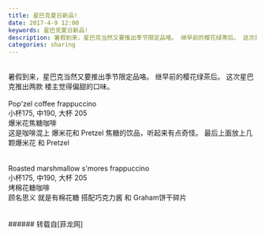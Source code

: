 ```yaml
---
title: 星巴克夏日新品!
date: 2017-4-9 12:00
keywords: 星巴克夏日新品!
description: 暑假到来，星巴克当然又要推出季节限定品咯。 继早前的樱花绿茶后。 这次星巴克推出两款 楼主觉得偏甜的口味。Pop'zel coffee frappuccino小杯175, 中190, 大杯 205爆米花焦糖咖啡这是咖啡混上 爆米花和 Pretzel 焦糖的饮品，听起来有点奇怪。 最后上面放上几颗爆米花 和 PretzelRoasted marshmallow s'mores frappuccino小杯175, 中190, 大杯 205烤棉花糖咖啡顾名思义 就是有棉花糖 搭配巧克力酱 和 Graham饼干碎片
categories: sharing
---
```

<td class="t_f" id="postmessage_669626">

<br/>
暑假到来，星巴克当然又要推出季节限定品咯。 继早前的樱花绿茶后。 这次星巴克推出两款 楼主觉得偏甜的口味。<br/>
<br/>
Pop'zel coffee frappuccino<br/>
小杯175, 中190, 大杯 205<br/>
爆米花焦糖咖啡<br/>
这是咖啡混上 爆米花和 Pretzel 焦糖的饮品，听起来有点奇怪。 最后上面放上几颗爆米花 和 Pretzel<br/>
<br/>
<img alt="" border="0" class="zoom" data-cf-modified-57f9ed581e9e5d779ed672ad-="" file="http://www.flw.ph/data/appbyme/upload/image/201704/09/53boc1qgihLe.jpg" id="aimg_BK4cz" lazyloadthumb="1" onclick="" onmouseover="" src="http://www.flw.ph/data/appbyme/upload/image/201704/09/53boc1qgihLe.jpg"/><br/>
<br/>
Roasted marshmallow s'mores frappuccino<br/>
小杯175, 中190, 大杯 205<br/>
烤棉花糖咖啡<br/>
顾名思义 就是有棉花糖 搭配巧克力酱 和 Graham饼干碎片<br/>
<br/>
<br/>
<img alt="" border="0" class="zoom" data-cf-modified-57f9ed581e9e5d779ed672ad-="" file="http://www.flw.ph/data/appbyme/upload/image/201704/09/Shs7gBzD71O1.jpg" id="aimg_kejn7" lazyloadthumb="1" onclick="" onmouseover="" src="http://www.flw.ph/data/appbyme/upload/image/201704/09/Shs7gBzD71O1.jpg"/><br/>
</td>
###### 转载自[菲龙网]